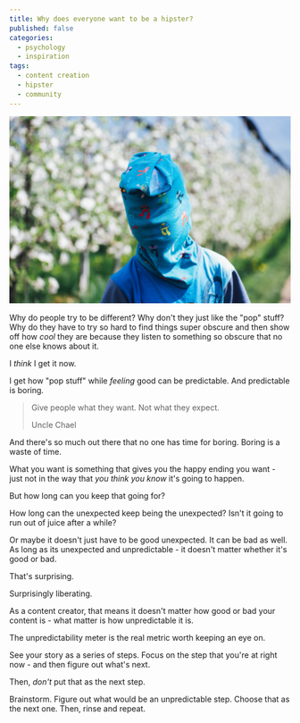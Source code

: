 ```yaml
---
title: Why does everyone want to be a hipster?
published: false
categories:
  - psychology
  - inspiration
tags:
  - content creation
  - hipster
  - community
---
```


![Photo by Markus Spiske on Unsplash](./hipster.jpg 'Photo by Markus Spiske on Unsplash')

Why do people try to be different? Why don't they just like the "pop" stuff? Why do they have to try so hard to find things super obscure and then show off how _cool_ they are because they listen to something so obscure that no one else knows about it.

I _think_ I get it now.

I get how "pop stuff" while _feeling_ good can be predictable. And predictable is boring.

> Give people what they want. Not what they expect.
>
> Uncle Chael

And there's so much out there that no one has time for boring. Boring is a waste of time.

What you want is something that gives you the happy ending you want - just not in the way that _you think you know_ it's going to happen.

But how long can you keep that going for?

How long can the unexpected keep being the unexpected? Isn't it going to run out of juice after a while?

Or maybe it doesn't just have to be good unexpected. It can be bad as well. As long as its unexpected and unpredictable - it doesn't matter whether it's good or bad.

That's surprising.

Surprisingly liberating.

As a content creator, that means it doesn't matter how good or bad your content is - what matter is how unpredictable it is.

The unpredictability meter is the real metric worth keeping an eye on.

See your story as a series of steps. Focus on the step that you're at right now - and then figure out what's next.

Then, _don't_ put that as the next step.

Brainstorm. Figure out what would be an unpredictable step. Choose that as the next one. Then, rinse and repeat.
